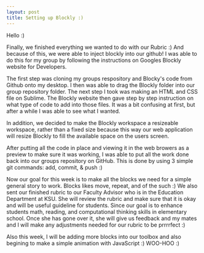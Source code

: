 ```yaml
---
layout: post
title: Setting up Blockly :)
---
```


Hello :)

Finally, we finished everything we wanted to do with our Rubric :) And because of this, we were able to inject blockly into our github! 
I was able to do this for my group by following the instructions on Googles Blockly website for Developers. 

The first step was cloning my groups respository and Blocky's code from Github onto my desktop. I then was able to drag the Blockly folder
into our group repository folder. The next step I took was making an HTML and CSS file on Sublime. The Blockly website then gave step
by step instruction on what type of code to add into those files. It was a bit confusing at first, but after a while I was able to see what I wanted.

In addition, we decided to make the Blockly workspace a resizeable workspace, rather than a fixed size because this way 
our web application will resize Blockly to fill the available space on the users screen. 

After putting all the code in place and viewing it in the web browers as a preview to make sure it was working, I was able to put all the work
done back into our groups repository on GitHub. This is done by using 3 simple git commands: add, commit, & push :) 

Now our goal for this week is to make all the blocks we need for a simple general story to work. Blocks likes move, repeat, and of the such :) 
We also sent our finished rubric to our Faculty Advisor who is in the Education Department at KSU. She will review the rubric and make
sure that it is okay and will be useful guideline for students. Since our goal is to enhance students math, reading, and computational
thinking skills in elementary school. Once she has gone over it, she will give us feedback and my mates and I will make any adjustments
needed for our rubric to be prrrrfect :) 

Also this week, I will be adding more blocks into our toolbox and also begining to make a simple animation with JavaScript :) WOO-HOO :)
